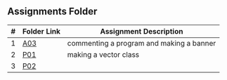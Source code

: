##  Assignments Folder

|   #   | Folder Link | Assignment Description |
| :---: | ----------- | ---------------------- |
|   1   |   [A03](https://github.com/jorcsan/2143-OOP-Santos/tree/main/Assignments/A03)     |  commenting a program and making a banner |
|   2   |   [P01](https://github.com/jorcsan/2143-OOP-Santos/tree/main/Assignments/P01)  |    making a vector class                    |
|   3   |   [P02]()   |                         |

